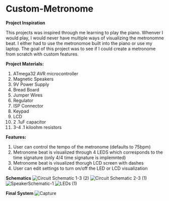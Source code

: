 # Custom-Metronome

<b>Project Inspiration</b>

This projects was inspired through me learning to play the piano. Whenver I would play, I would never have multiple ways
of visualizing the metronomne beat. I either had to use the metronomoe built into the piano or use my laptop. The goal of 
this project was to see if I could create a metronome from scratch with custom features.

<b>Project Materials:</b>

  1. ATmega32 AVR microcontroller 
  2. Magnetic Speakers
  3. 9V Power Supply
  4. Bread Board
  5. Jumper Wires
  6. Regulator
  7. ISP Connector
  8. Keypad
  9. LCD
  10. 2 .1uF capacitor
  11. 3-4 .1 kiloohm resistors

<b>Features:</b>
  1. User can control the tempo of the metronome (defaults to 75bpm)
  2. Metronome beat is visualized through 4 LEDS which corresponds to the time signature (only 4/4 time signature is implemnted)
  3. Metronome beat is visualized thorugh LCD screen with dashes
  4. User can edit settings to turn on/off the LED or LCD visualization

<b>Schematics</b>
![Circuit Schematic 1-3 (2)](https://user-images.githubusercontent.com/22083113/125569543-fd08e91a-ed1c-4cb1-b23b-092c7e0ef0aa.jpg)
![Circuit Schematic 2-3 (1)](https://user-images.githubusercontent.com/22083113/125569580-462d605b-f865-48cd-9b02-885f3d7bdf99.jpg)
![SpeakerSchematic-1](https://user-images.githubusercontent.com/22083113/125569624-aeea6b4f-6eb4-44f3-9225-11909ad78b99.jpg)
![LEDs (1)](https://user-images.githubusercontent.com/22083113/125569675-b3c5bb3a-7ba9-4191-841a-08925f6c8a5f.jpg)

<b>Final System</b>
![Capture](https://user-images.githubusercontent.com/22083113/125569997-4b044483-41a1-4b83-8418-1cc0e0bb0cf7.JPG)
